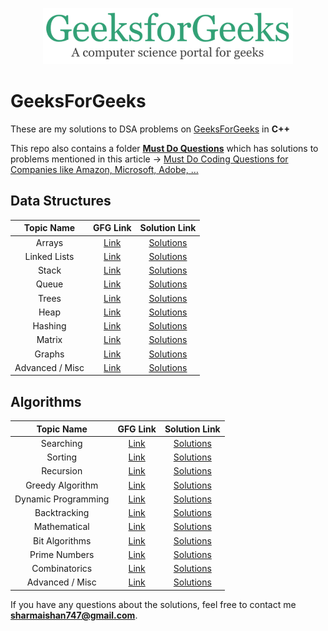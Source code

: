 <p align="center">
  <img src="gfglogo.png" width = "400">
</p>

# GeeksForGeeks

These are my solutions to DSA problems on [GeeksForGeeks](https://geeksforgeeks.com) in **C++**

This repo also contains a folder [**Must Do Questions**](https://github.com/iamishansharma/PlacePrep/tree/master/DSA/GeeksForGeeks/Must%20Do%20Questions) which has solutions to problems mentioned in this article -> [Must Do Coding Questions for Companies like Amazon, Microsoft, Adobe, …](https://www.geeksforgeeks.org/must-do-coding-questions-for-companies-like-amazon-microsoft-adobe/)

## Data Structures

| Topic Name| GFG Link| Solution Link|
|  :--------: |  :--------: | :--------: |
| Arrays | [Link](https://practice.geeksforgeeks.org/explore/?category[]=Arrays&page=1) | [Solutions]()
| Linked Lists| [Link](https://practice.geeksforgeeks.org/explore/?category[]=Linked%20List&page=1)|  [Solutions](https://github.com/iamishansharma/PlacePrep/tree/master/DSA/GeeksForGeeks/Linked%20Lists)
| Stack| [Link](https://practice.geeksforgeeks.org/explore/?category%5B%5D=Stack&page=1)|  [Solutions](https://github.com/iamishansharma/PlacePrep/tree/master/DSA/GeeksForGeeks/Stack)
| Queue| [Link](https://practice.geeksforgeeks.org/explore/?category[]=Queue&page=1)|  [Solutions](https://github.com/iamishansharma/PlacePrep/tree/master/DSA/GeeksForGeeks/Queue)
| Trees | [Link](https://practice.geeksforgeeks.org/explore/?category[]=Tree&page=1)|  [Solutions](https://github.com/iamishansharma/PlacePrep/tree/master/DSA/GeeksForGeeks/Tree)
| Heap | [Link](https://practice.geeksforgeeks.org/explore/?category[]=Heap&page=1)|  [Solutions]()
| Hashing | [Link](https://practice.geeksforgeeks.org/explore/?category[]=Hash&page=1)|  [Solutions]()
| Matrix | [Link](https://practice.geeksforgeeks.org/explore/?category[]=Matrix&page=1)|  [Solutions]()
| Graphs | [Link](https://practice.geeksforgeeks.org/explore/?category[]=Graph&page=1)|  [Solutions]()
| Advanced / Misc | [Link](https://practice.geeksforgeeks.org/explore/?page=1)|  [Solutions]()


## Algorithms

| Topic Name| GFG Link| Solution Link|
|  :--------: |  :--------: | :--------: |
| Searching | [Link](https://practice.geeksforgeeks.org/explore/?category%5B%5D=Searching&page=1) | [Solutions]()
| Sorting | [Link](https://practice.geeksforgeeks.org/explore/?category%5B%5D=Sorting&page=1) | [Solutions]()
| Recursion | [Link](https://practice.geeksforgeeks.org/explore/?category%5B%5D=Recursion&page=1) | [Solutions]()
| Greedy Algorithm | [Link](https://practice.geeksforgeeks.org/explore/?category[]=Greedy&page=1) | [Solutions]()
| Dynamic Programming | [Link](https://practice.geeksforgeeks.org/explore/?category%5B%5D=Dynamic%20Programming&page=1) | [Solutions]()
| Backtracking | [Link](https://practice.geeksforgeeks.org/explore/?category%5B%5D=Backtracking&page=1) | [Solutions]()
| Mathematical | [Link](https://practice.geeksforgeeks.org/explore/?category[]=Mathematical&page=1) | [Solutions]()
| Bit Algorithms | [Link](https://practice.geeksforgeeks.org/explore/?category[]=Bit%20Magic&page=1) | [Solutions]()
| Prime Numbers | [Link](https://practice.geeksforgeeks.org/explore/?category[]=Prime%20Number&page=1) | [Solutions]()
| Combinatorics | [Link](https://practice.geeksforgeeks.org/explore/?category[]=Combinatorial&page=1) | [Solutions]()
| Advanced / Misc | [Link](https://practice.geeksforgeeks.org/explore/?page=1) | [Solutions]()


If you have any questions about the solutions, feel free to contact me **sharmaishan747@gmail.com**.
